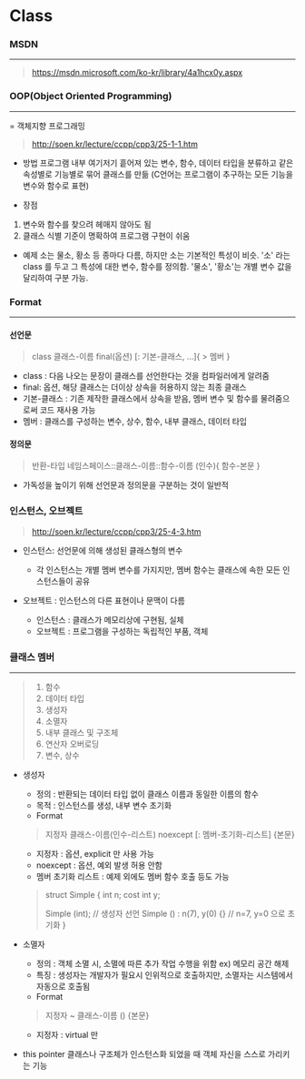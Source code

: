Class
======
### MSDN
-----------------------------------------------------------
> https://msdn.microsoft.com/ko-kr/library/4a1hcx0y.aspx

### OOP(Object Oriented Programming)
---------------------------------------------------------
= 객체지향 프로그래밍
>http://soen.kr/lecture/ccpp/cpp3/25-1-1.htm

- 방법
프로그램 내부 여기저기 흩어져 있는 변수, 함수, 데이터 타입을 분류하고 같은 속성별로 기능별로 묶어 클래스를 만듦
(C언어는 프로그램이 추구하는 모든 기능을 변수와 함수로 표현)

- 장점
1. 변수와 함수를 찾으려 헤매지 않아도 됨
2.  클래스 식별 기준이 명확하여 프로그램 구현이 쉬움

- 예제
소는 물소, 황소 등 종마다 다름, 하지만 소는 기본적인 특성이 비슷.
'소' 라는 class 를 두고 그 특성에 대한 변수, 함수를 정의함. '물소', '황소'는 개별 변수 값을 달리하여 구분 가능.

###  Format
-------------------------------------------------
#### 선언문

> class 클래스-이름 final(옵션) [: 기본-클래스, ...]{
	>  멤버
> }

- class : 다음 나오는 문장이 클래스를 선언한다는 것을 컴파일러에게 알려줌
- final: 옵션, 해당 클래스는 더이상 상속을 허용하지 않는 최종 클래스
- 기본-클래스 : 기존 제작한 클래스에서 상속을 받음, 멤버 변수 및 함수를 물려줌으로써 코드 재사용 가능
- 멤버 : 클래스를 구성하는 변수, 상수, 함수, 내부 클래스, 데이터 타입

#### 정의문
> 반환-타입 네임스페이스::클래스-이름::함수-이름 (인수){
> 함수-본문
>}

- 가독성을 높이기 위해 선언문과 정의문을 구분하는 것이 일반적

### 인스턴스, 오브젝트
> http://soen.kr/lecture/ccpp/cpp3/25-4-3.htm

- 인스턴스: 선언문에 의해 생성된 클래스형의 변수
   - 각 인스턴스는 개별 멤버 변수를 가지지만, 멤버 함수는 클래스에 속한 모든 인스턴스들이 공유
   
- 오브젝트 : 인스턴스의 다른 표현이나 문맥이 다름
  - 인스턴스 : 클래스가 메모리상에 구현됨, 실체
  - 오브젝트 : 프로그램을 구성하는 독립적인 부품, 객체

### 클래스 멤버
-----------------------------
> 1. 함수
> 2. 데이터 타입
> 3. 생성자
> 4. 소멸자
> 5. 내부 클래스 및 구조체
> 6. 연산자 오버로딩
> 7. 변수, 상수

- 생성자
	* 정의 : 반환되는 데이터 타입 없이 클래스 이름과 동일한 이름의 함수
	* 목적 : 인스턴스를 생성, 내부 변수 초기화
	* Format
	> 지정자 클래스-이름(인수-리스트) noexcept [: 멤버-초기화-리스트] {본문}

     - 지정자 :  옵션, explicit 만 사용 가능
     - noexcept : 옵션, 예외 발생 허용 안함
     - 멤버 초기화 리스트 : 예제 외에도 멤버 함수 호출 등도 가능
     
     > struct Simple {
     >   int n;
     >   cost int y;
     >   
     >   Simple (int); // 생성자 선언
     >  Simple () : n(7), y(0) {} // n=7, y=0 으로 초기화
     > }

- 소멸자
  * 정의 : 객체 소멸 시, 소멸에 따른 추가 작업 수행을 위함 ex) 메모리 공간 해제
  * 특징 : 생성자는 개발자가 필요시 인위적으로 호출하지만, 소멸자는 시스템에서 자동으로 호출됨
  * Format
  > 지정자 ~ 클래스-이름 () {본문}
  
     * 지정자 : virtual 만 

- this pointer
  클래스나 구조체가 인스턴스화 되었을 때 객체 자신을 스스로 가리키는 기능

